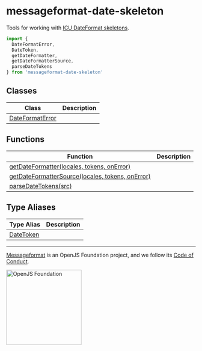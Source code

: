 # messageformat-date-skeleton

Tools for working with [ICU DateFormat skeletons](http://userguide.icu-project.org/formatparse/datetime)<!-- -->.

```js
import {
  DateFormatError,
  DateToken,
  getDateFormatter,
  getDateFormatterSource,
  parseDateTokens
} from 'messageformat-date-skeleton'

```

## Classes

|  Class | Description |
|  --- | --- |
|  [DateFormatError](https://github.com/messageformat/date-skeleton/blob/master/docs/messageformat-date-skeleton.dateformaterror.md) |  |

## Functions

|  Function | Description |
|  --- | --- |
|  [getDateFormatter(locales, tokens, onError)](https://github.com/messageformat/date-skeleton/blob/master/docs/messageformat-date-skeleton.getdateformatter.md) |  |
|  [getDateFormatterSource(locales, tokens, onError)](https://github.com/messageformat/date-skeleton/blob/master/docs/messageformat-date-skeleton.getdateformattersource.md) |  |
|  [parseDateTokens(src)](https://github.com/messageformat/date-skeleton/blob/master/docs/messageformat-date-skeleton.parsedatetokens.md) |  |

## Type Aliases

|  Type Alias | Description |
|  --- | --- |
|  [DateToken](https://github.com/messageformat/date-skeleton/blob/master/docs/messageformat-date-skeleton.datetoken.md) |  |

---

[Messageformat](https://messageformat.github.io/) is an OpenJS Foundation project, and we follow its [Code of Conduct](https://github.com/openjs-foundation/cross-project-council/blob/master/CODE_OF_CONDUCT.md).

<a href="https://openjsf.org">
<img width=200 alt="OpenJS Foundation" src="https://messageformat.github.io/messageformat/logo/openjsf.svg" />
</a>